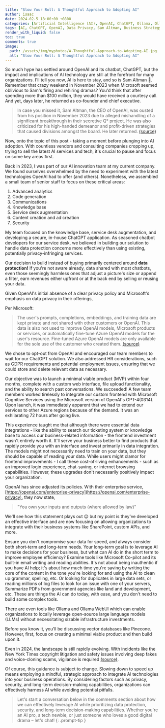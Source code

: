 ```yaml
---
title: "Slow Your Roll: A Thoughtful Approach to Adopting AI"
author: isaac
date: 2024-02-5 18:00:00 +0800
categories: [Artificial Intelligence (AI), OpenAI, ChatGPT, Ollama, Ollama WebUi, Microsoft, Sam Altman, Data Protection, Chatbot Development, Privacy Policies, AI Adoption, HR Considerations, Data Integration, Large Language Models (LLMs)]
tags: [AI, ChatGPT, OpenAI, Data Privacy, Sam Altman, Business Strategy, Chatbot Development, Microsoft Cognitive Services, Minimal Viable Product, Knowledge Base, AI Implementation, Organizational Efficiency, Future of AI, AI Ethics, AI Applications, GDPR, AI in Business, Ollama, Ollama WebUi]
render_with_liquid: false
toc: true
comments: true
image:
  path: /assets/img/myphotos/A-Thoughtful-Approach-to-Adopting-AI.jpg
  alt: "Slow Your Roll: A Thoughtful Approach to Adopting AI"
---
```


So much hype has settled around OpenAI and its chatbot, ChatGPT, but the impact and implications of AI technology are still at the forefront for many organizations. I'll tell you now, AI is here to stay, and so is Sam Altman 🤣. Remember that crazy weekend in November 2023 when Microsoft seemed oblivious to Sam's firing and rehiring dramas? You'd think that after spending more than $100 million, they would have received a courtesy call. And yet, days later, he returned as co-founder and chief executive.

>In case you missed it, Sam Altman, the CEO of OpenAI, was ousted from his position in November 2023 due to alleged mishandling of a significant breakthrough in their secretive Q* project. He was also criticized for his high-handed demeanor and profit-driven strategies that caused divisions amongst the board. He later returned. [(source)](<https://en.wikipedia.org/wiki/Removal_of_Sam_Altman_from_OpenAI>)

Now, onto the topic of this post - taking a moment before plunging into AI adoption. With countless vendors and consulting companies cropping up, trying to sell the latest AI services and tech, it's crucial to pause and focus on some key areas first.

Back in 2023, I was part of our AI innovation team at my current company. We found ourselves overwhelmed by the need to experiment with the latest technologies OpenAI had to offer (and others). Nonetheless, we assembled a small team of senior staff to focus on these critical areas:

1. Advanced analytics
2. Code generation
3. Communications
4. Knowledge base
5. Service desk augmentation
6. Content creation and ad creation
7. Security

My team focused on the knowledge base, service desk augmentation, and developing a secure, in-house ChatGPT application. As seasoned chatbot developers for our service desk, we believed in building our solution to handle data protection concerns more effectively than using existing, potentially privacy-infringing services. 

Our decision to build instead of buying primarily centered around **data protection!** If you're not aware already, data shared with most chatbots, even those seemingly harmless ones that adjust a picture's size or append a filter, earn revenues either upfront or at the back end by selling or reusing your data. 

Given OpenAI's initial absence of a clear privacy policy and Microsoft's emphasis on data privacy in their offerings, 

Per Microsoft: 
>The user's prompts, completions, embeddings, and training data are kept private and not shared with other customers or OpenAI. This data is also not used to improve OpenAI models, Microsoft products or services, or automatically fine-tune Azure OpenAI models for the user's resource. Fine-tuned Azure OpenAI models are only available for the sole use of the customer who created them. [(source)](https://learn.microsoft.com/en-us/legal/cognitive-services/openai/data-privacy) 

We chose to opt-out from OpenAI and encouraged our team members to wait for our ChatGPT solution. We also addressed HR considerations, such as GDPR requirements and potential employment issues, ensuring that we could store and delete relevant data as necessary. 

Our objective was to launch a minimal viable product (MVP) within four months, complete with a custom web interface, file upload functionality, and the ability to search past conversations. We succeeded! A few team members worked tirelessly to integrate our custom frontend with Microsoft Cognitive Services using the Microsoft version of OpenAI's GPT-4(0314). Upon launch, it was immediately apparent that we had to extend our services to other Azure regions because of the demand. It was an exhilarating 72 hours after going live.

This experience taught me that although there were essential data integrations - like the ability to search our ticketing system or knowledge base to access our business-related information - the frontend investment wasn't entirely worth it. It'll serve your business better to find products that rapidly provide you with an interface and invest primarily in data integration. The models might not necessarily need to train on your data, but they should be capable of reading your data. While users might clamor for frontend improvements - I call these cost-of-living enhancements - such as an improved login experience, chat-saving, or internet browsing capabilities. However, these upgrades don't necessarily positively impact your organization.

OpenAI has since adjusted its policies. With their enterprise service, [https://openai.com/enterprise-privacy](https://openai.com/enterprise-privacy), they now state, 
>"You own your inputs and outputs (where allowed by law)"

We'll see how this statement plays out 😉 but my point is they've developed an effective interface and are now focusing on allowing organizations to integrate with their business systems like SharePoint, custom APIs, and more. 

Ensure you don't compromise your data for speed, and always consider both short-term and long-term needs. Your long-term goal is to leverage AI to make decisions for your business, but what can AI do in the short term to improve employee efficiency? Examine tools like Microsoft Co-pilot and its built-in email writing and reading abilities. It's not about being inauthentic if you have AI help; it's about how much time you're saving by writing the core of the content in the tone you're looking for and using the AI to clean up grammar, spelling, etc. Or looking for duplicates in large data sets, or reading millions of log files to look for an issue with one of your servers, Summarize PDFs from government agencies like land and development, etc. These are things the AI can do today, with ease, and you don't need to build some complex tools.

There are even tools like Ollama and Ollama WebUI which can enable organizations to locally leverage open-source large language models (LLMs) without necessitating sizable infrastructure investments. 

Before you know it, you'll be discussing vector databases like Pinecone. However, first, focus on creating a minimal viable product and then build upon it.

Even in 2024, the landscape is still rapidly evolving. With incidents like the New York Times copyright litigation and safety issues involving deep fakes and voice-cloning scams, vigilance is required [(source)](https://data.berkeley.edu/news/what-experts-are-watching-2024-related-artificial-intelligence).

Of course, this guidance is subject to change. Slowing down to speed up means employing a mindful, strategic approach to integrate AI technologies into your business operations. By considering factors such as privacy, security, and long-term decision-making capabilities, organizations can effectively harness AI while avoiding potential pitfalls.


>Let's start a conversation below in the comments section about how we can effectively leverage AI while prioritizing data protection, security, and long-term decision-making capabilities. Whether you're an AI pro, a tech newbie, or just someone who loves a good digital drama – let's chat!
{: .prompt-tip }